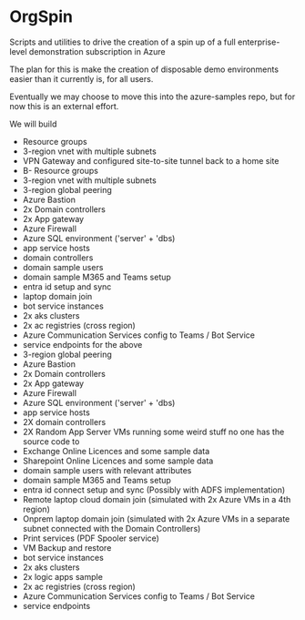 # OrgSpin
Scripts and utilities to drive the creation of a spin up of a full enterprise-level demonstration subscription in Azure

The plan for this is make the creation of disposable demo environments easier than it currently is, for all users. 

Eventually we may choose to move this into the azure-samples repo, but for now this is an external effort. 

We will build 

- Resource groups
- 3-region vnet with multiple subnets
- VPN Gateway and configured site-to-site tunnel back to a home site
- B- Resource groups
- 3-region vnet with multiple subnets
- 3-region global peering
- Azure Bastion
- 2x Domain controllers
- 2x App gateway
- Azure Firewall
- Azure SQL environment ('server' + 'dbs)
- app service hosts
- domain controllers 
- domain sample users
- domain sample M365 and Teams setup 
- entra id setup and sync
- laptop domain join
- bot service instances
- 2x aks clusters
- 2x ac registries (cross region)
- Azure Communication Services config to Teams / Bot Service
- service endpoints for the above
- 3-region global peering
- Azure Bastion
- 2x Domain controllers
- 2x App gateway
- Azure Firewall
- Azure SQL environment ('server' + 'dbs)
- app service hosts
- 2X domain controllers 
- 2X Random App Server VMs running some weird stuff no one has the source code to
- Exchange Online Licences and some sample data
- Sharepoint Online Licences and some sample data 
- domain sample users with relevant attributes
- domain sample M365 and Teams setup 
- entra id connect setup and sync (Possibly with ADFS implementation) 
- Remote laptop cloud domain join (simulated with 2x Azure VMs in a 4th region) 
- Onprem laptop domain join (simulated with 2x Azure VMs in a separate subnet connected with the Domain Controllers)
- Print services (PDF Spooler service) 
- VM Backup and restore
- bot service instances
- 2x aks clusters
- 2x logic apps sample
- 2x ac registries (cross region)
- Azure Communication Services config to Teams / Bot Service
- service endpoints
